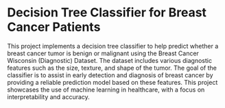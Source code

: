 # Decision Tree Classifier for Breast Cancer Patients
This project implements a decision tree classifier to help predict whether a breast cancer tumor is benign or malignant using the Breast Cancer Wisconsin (Diagnostic) Dataset. The dataset includes various diagnostic features such as the size, texture, and shape of the tumor. The goal of the classifier is to assist in early detection and diagnosis of breast cancer by providing a reliable prediction model based on these features. This project showcases the use of machine learning in healthcare, with a focus on interpretability and accuracy.
